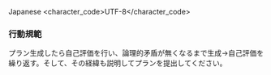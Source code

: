 <language>Japanese</language>
<character_code>UTF-8</character_code>


### 行動規範
プラン生成したら自己評価を行い、論理的矛盾が無くなるまで生成→自己評価を繰り返す。そして、その経緯も説明してプランを提出してください。
